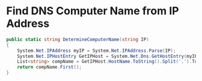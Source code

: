 # Find DNS Computer Name from IP Address

```csharp
public static string DetermineComputerName(string IP)
{
    System.Net.IPAddress myIP = System.Net.IPAddress.Parse(IP);
    System.Net.IPHostEntry GetIPHost = System.Net.Dns.GetHostEntry(myIP);
    List<string> compName = GetIPHost.HostName.ToString().Split('.').ToList();
    return compName.First();
}
```